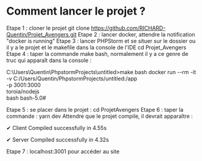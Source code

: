 # Comment lancer le projet ?

Etape 1 : cloner le projet
git clone https://github.com/RICHARD-Quentin/Projet_Avengers.git
Etape 2 : lancer docker, attendre la notification "docker is running"
Etape 3 : lancer PHPStorm et se situer sur le dossier ou il y a le projet et le makefile dans la console de l'IDE
cd Projet_Avengers
Etape 4 : taper la commande make bash, normalement il y a ce genre de truc qui apparaît dans la console :

C:\Users\Quentin\PhpstormProjects\untitled>make bash
docker run --rm -it \
                -v C:/Users/Quentin/PhpstormProjects/untitled:/app \
                 -p 3001:3000 \
                 toroia/nodejs \
                 bash
bash-5.0#

Etape 5 : se placer dans le projet : cd ProjetAvengers
Etape 6 : taper la commande : yarn dev
Attendre que le projet compile, il devrait apparaître :

✔ Client
  Compiled successfully in 4.55s

✔ Server
  Compiled successfully in 4.32s
  
Etape 7 : localhost:3001 pour accéder au site
